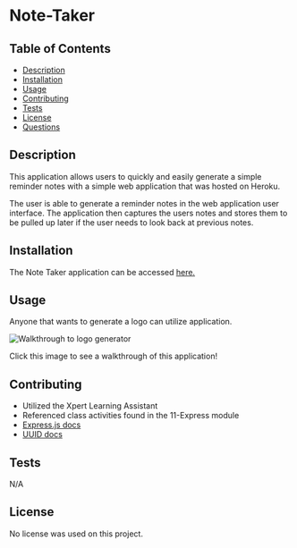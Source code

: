 # Note-Taker

## Table of Contents

  * [Description](#description)
  * [Installation](#installation)
  * [Usage](#usage)
  * [Contributing](#contributing)
  * [Tests](#tests)
  * [License](#license)
  * [Questions](#questions)

## Description

This application allows users to quickly and easily generate a simple reminder notes with a simple web application that was hosted on Heroku. 

The user is able to generate a reminder notes in the web application user interface. The application then captures the users notes and stores them to be pulled up later if the user needs to look back at previous notes. 

## Installation

The Note Taker application can be accessed [here.](https://simple-note-taker-app-0acf0b15ba29.herokuapp.com/)

## Usage
Anyone that wants to generate a logo can utilize application.

![Walkthrough to logo generator](https://github.com/aaront080/SVG-logo-generator/assets/143736506/8805a64b-a157-4fb9-a7ad-15c1627bb858)


Click this image to see a walkthrough of this application!

## Contributing

- Utilized the Xpert Learning Assistant
- Referenced class activities found in the 11-Express module
- [Express.js docs](https://expressjs.com/)
- [UUID docs](https://www.npmjs.com/package/uuid)

## Tests
N/A

## License

No license was used on this project.

